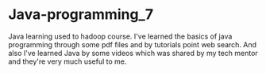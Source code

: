 # Java-programming_7
Java learning used to hadoop course.
I've learned the basics of java programming through some pdf files and by tutorials point web search.
And also I've learned Java by some videos which was shared by my tech mentor and they're very much useful to me.
